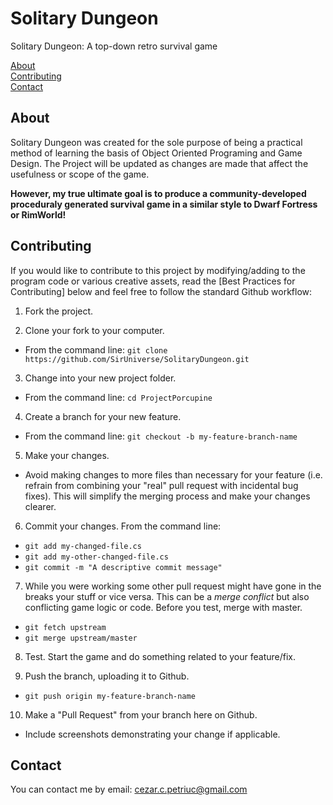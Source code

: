 # Solitary Dungeon

Solitary Dungeon: A top-down retro survival game

[About](#about)  
[Contributing](#contributing)  
[Contact](#contact) 


## About

Solitary Dungeon was created for the sole purpose of being a practical method of learning the basis of Object Oriented Programing and Game Design. The Project will be updated as changes are made that affect the usefulness or scope of the game.

**However, my true ultimate goal is to produce a community-developed proceduraly generated survival game in a similar style to Dwarf Fortress or RimWorld!**

## Contributing

If you would like to contribute to this project by modifying/adding to the program code or various creative assets, read the [Best Practices for Contributing] below and feel free to follow the standard Github workflow:

1. Fork the project.

2. Clone your fork to your computer.
 * From the command line: `git clone https://github.com/SirUniverse/SolitaryDungeon.git`
3. Change into your new project folder.
 * From the command line: `cd ProjectPorcupine`
4. Create a branch for your new feature.
 * From the command line: `git checkout -b my-feature-branch-name`
5. Make your changes.
 * Avoid making changes to more files than necessary for your feature (i.e. refrain from combining your "real" pull request with incidental bug fixes). This will simplify the merging process and make your changes clearer.
6. Commit your changes. From the command line:
 * `git add my-changed-file.cs`
 * `git add my-other-changed-file.cs`
 * `git commit -m "A descriptive commit message"`
7. While you were working some other pull request might have gone in the breaks your stuff or vice versa. This can be a *merge conflict* but also conflicting game logic or code. Before you test, merge with master.
 * `git fetch upstream`
 * `git merge upstream/master`
8. Test. Start the game and do something related to your feature/fix.

9. Push the branch, uploading it to Github.
  * `git push origin my-feature-branch-name`
10. Make a "Pull Request" from your branch here on Github.
  * Include screenshots demonstrating your change if applicable.
  
## Contact

You can contact me by email: cezar.c.petriuc@gmail.com
